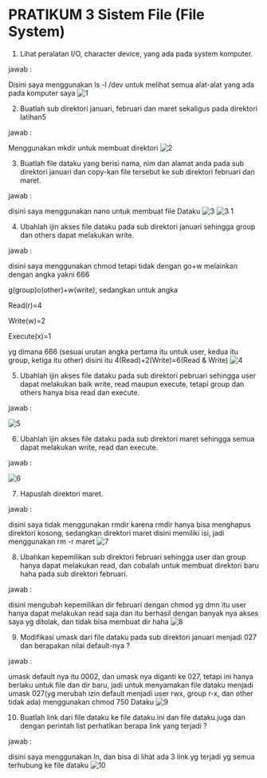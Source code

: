 # PRATIKUM 3 Sistem File (File System)


1. Lihat peralatan I/O, character device, yang ada pada system komputer.

jawab :

Disini saya menggunakan ls -l /dev untuk melihat semua alat-alat yang ada pada komputer saya
![1](https://github.com/user-attachments/assets/5dc8630a-9a90-45cb-a578-ed99075949fa)


2. Buatlah sub direktori januari, februari dan maret sekaligus pada direktori latihan5

jawab :

Menggunakan mkdir untuk membuat direktori
![2](https://github.com/user-attachments/assets/7f48d7c2-0cc3-4bdf-94be-e5d6cd1f64f5)


3. Buatlah file dataku yang berisi nama, nim dan alamat anda pada sub direktori januari
dan copy-kan file tersebut ke sub direktori februari dan maret.

jawab :

disini saya menggunakan nano untuk membuat file Dataku
![3](https://github.com/user-attachments/assets/826e6da3-7442-4d9c-8673-79dfe72312a2)
![3 1](https://github.com/user-attachments/assets/e659afbf-53a2-4f7e-b797-332dca8cce0c)


4. Ubahlah ijin akses file dataku pada sub direktori januari sehingga group dan others 
dapat melakukan write. 

jawab :

disini saya menggunakan chmod tetapi tidak dengan go+w melainkan dengan angka yakni 666


g(group)o(other)+w(write), sedangkan untuk angka 


Read(r)=4


Write(w)=2


Execute(x)=1


yg dimana 666 (sesuai urutan angka pertama itu untuk user, kedua itu group, ketiga itu other)
disini itu 4(Read)+2(Write)=6(Read & Write)
![4](https://github.com/user-attachments/assets/5c5408cc-2ca3-4ed9-a9b9-b68b981e2de3)


5. Ubahlah ijin akses file dataku pada sub direktori pebruari sehingga user dapat 
melakukan baik write, read maupun execute, tetapi group dan others hanya bisa read 
dan execute.


jawab :

![5](https://github.com/user-attachments/assets/fc56e45d-add6-4804-842e-f56232f46c0e)


6.  Ubahlah ijin akses file dataku pada sub direktori maret sehingga semua dapat 
melakukan write, read dan execute.

jawab :

![6](https://github.com/user-attachments/assets/eb69f21f-124a-4870-8e55-14b2bdaeb871)


7. Hapuslah direktori maret.

jawab :


disini saya tidak menggunakan rmdir karena rmdir hanya bisa menghapus direktori kosong, sedangkan direktori maret disini memiliki isi, jadi menggunakan rm -r maret
![7](https://github.com/user-attachments/assets/2ceec49d-25f1-4c33-b115-6d18c51f9dd0)


8. Ubahkan kepemilikan sub direktori februari sehingga user dan group hanya dapat 
melakukan read, dan cobalah untuk membuat direktori baru haha pada sub direktori 
februari.

jawab :


disini mengubah kepemilikan dir februari dengan chmod yg dmn itu user hanya dapat melakukan read saja dan itu berhasil dengan banyak nya akses saya yg ditolak, dan tidak bisa membuat dir haha
![8](https://github.com/user-attachments/assets/63fef44a-9fbb-4b5e-b715-d8c44aa63faa)


9. Modifikasi umask dari file dataku pada sub direktori januari menjadi 027 dan berapakan 
nilai default-nya ?

jawab :

umask default nya itu 0002, dan umask nya diganti ke 027, tetapi ini hanya berlaku untuk file dan dir baru, jadi untuk menyamakan file dataku menjadi umask 027(yg merubah izin default menjadi user rwx, group r-x, dan other tidak ada)
menggunakan chmod 750 Dataku
![9](https://github.com/user-attachments/assets/9df7a111-c66d-44a9-9c8b-ce3c8df76f97)


10.  Buatlah link dari file dataku ke file dataku.ini dan file dataku.juga dan dengan perintah 
list perhatikan berapa link yang terjadi ?

jawab :

disini saya menggunakan ln, dan bisa di lihat ada 3 link yg terjadi yg semua terhubung ke file dataku
![10](https://github.com/user-attachments/assets/7895fe8d-fd5b-44bd-b547-d390b3b7f662)
